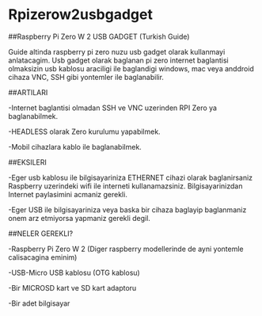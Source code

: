 # Rpizerow2usbgadget
##Raspberry Pi Zero W 2 USB GADGET (Turkish Guide)

Guide altinda raspberry pi zero nuzu usb gadget olarak kullanmayi anlatacagim. Usb gadget olarak baglanan pi zero internet baglantisi olmaksizin usb kablosu araciligi ile baglandigi windows, mac veya anddroid cihaza VNC, SSH gibi yontemler ile baglanabilir.

##ARTILARI

-Internet baglantisi olmadan SSH ve VNC uzerinden RPI Zero ya baglanabilmek.

-HEADLESS olarak Zero kurulumu yapabilmek.

-Mobil cihazlara kablo ile baglanabilmek.

##EKSILERI

-Eger usb kablosu ile bilgisayariniza ETHERNET cihazi olarak baglanirsaniz Raspberry uzerindeki wifi ile interneti kullanamazsiniz. Bilgisayarinizdan Internet paylasimini acmaniz gerekli.

-Eger USB ile bilgisayariniza veya baska bir cihaza baglayip baglanmaniz onem arz etmiyorsa yapmaniz gerekli degil.

##NELER GEREKLI?

-Raspberry Pi Zero W 2 (Diger raspberry modellerinde de ayni yontemle calisacagina eminim)

-USB-Micro USB kablosu (OTG kablosu)

-Bir MICROSD kart ve SD kart adaptoru

-Bir adet bilgisayar
